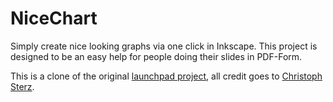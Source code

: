 # NiceChart
Simply create nice looking graphs via one click in Inkscape.
This project is designed to be an easy help for people doing their slides in PDF-Form.

This is a clone of the original [launchpad project](https://launchpad.net/nicecharts), all credit goes to [Christoph Sterz](https://github.com/chsterz).
